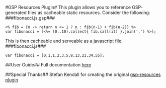 #GSP Resources Plugin#
This plugin allows you to reference GSP-generated files as cacheable static resources. Consider the following:
###fibonacci.js.gsp###
<pre><code>&lt;% fib = {n -&gt; return n &lt;= 1 ? n : fib(n-1) + fib(n-2)} %&gt;
var fibonacci = [&lt;%= (0..10).collect{ fib.call(it) }.join(',') %&gt;];</code></pre>
This is then cacheable and serveable as a javascript file:
###fibonacci.js###
<pre><code>var fibonacci = [0,1,1,2,3,5,8,13,21,34,55];</code></pre>

##User Guide##
Full documentation <a href="http://mckenfra.github.com/gsp-resources/docs/guide/single.html">here</a>

##Special Thanks##
Stefan Kendall for creating the original <a href="https://github.com/stefankendall/gsp-resources">gsp-resources plugin</a>
